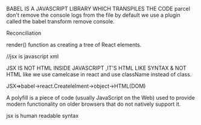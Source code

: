 BABEL IS A JAVASCRIPT LIBRARY WHICH TRANSPILES THE CODE
parcel don't remove the console logs from the file by default we use a plugin called the babel transform remove console.


Reconciliation

 render() function as creating a tree of React elements.

//jsx is javascript xml

JSX IS NOT HTML INSIDE JAVASCRIPT ,IT'S HTML LIKE SYNTAX & NOT HTML like we use camelcase in react and use className instead of class.


JSX=>babel->react.Createlelment->object->HTML(DOM)

A polyfill is a piece of code (usually JavaScript on the Web) used to provide modern functionality on older browsers that do not natively support it.

jsx is human readable syntax
